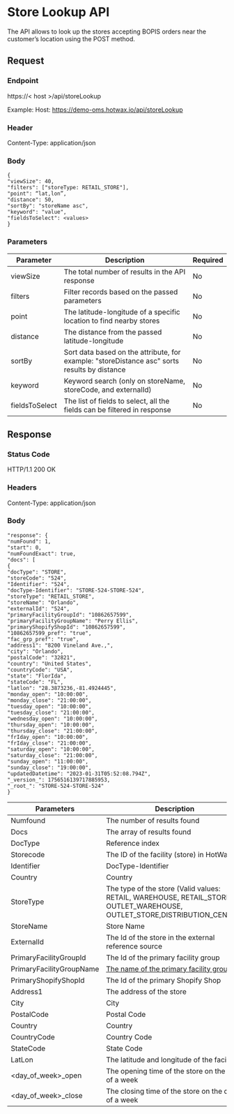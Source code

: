 # Store Lookup API

The API allows to look up the stores accepting BOPIS orders near the customer’s location using the POST method.

## Request


### Endpoint
https://< host >/api/storeLookup 

Example: Host: https://demo-oms.hotwax.io/api/storeLookup

### Header
Content-Type: application/json

### Body 
```
{
"viewSize": 40,
"filters": ["storeType: RETAIL_STORE"],
"point": “lat,lon”,
"distance": 50,
"sortBy": "storeName asc",
"keyword": "value",
"fieldsToSelect": <values>
}
```

### Parameters

| Parameter | Description | Required |
|-----------|-------------|----------|
| viewSize  | The total number of results in the API response | No |
| filters   | Filter records based on the passed parameters | No |
| point     | The latitude-longitude of a specific location to find nearby stores | No |
| distance  | The distance from the passed latitude-longitude | No |
| sortBy    | Sort data based on the attribute, for example: "storeDistance asc" sorts results by distance | No |
| keyword   | Keyword search (only on storeName, storeCode, and externalId) | No |
| fieldsToSelect | The list of fields to select, all the fields can be filtered in response | No |

## Response

### Status Code
HTTP/1.1 200 OK

### Headers
Content-Type: application/json

### Body

```
"response": {
"numFound": 1,
"start": 0,
"numFoundExact": true,
"docs": [
{
"docType": "STORE",
"storeCode": "524",
"Identifier": "524",
"docType-Identifier": "STORE-524-STORE-524",
"storeType": "RETAIL_STORE",
"storeName": "Orlando",
"externalId": "524",
"primaryFacilityGroupId": "10862657599",
"primaryFacilityGroupName": "Perry Ellis",
"primaryShopifyShopId": "10862657599",
"10862657599_pref": "true",
"fac_grp_pref": "true",
"address1": "8200 Vineland Ave.,",
"city": "Orlando",
"postalCode": "32821",
"country": "United States",
"countryCode": "USA",
"state": "FlorIda",
"stateCode": "FL",
"latlon": "28.3873236,-81.4924445",
"monday_open": "10:00:00",
"monday_close": "21:00:00",
"tuesday_open": "10:00:00",
"tuesday_close": "21:00:00",
"wednesday_open": "10:00:00",
"thursday_open": "10:00:00",
"thursday_close": "21:00:00",
"frIday_open": "10:00:00",
"frIday_close": "21:00:00",
"saturday_open": "10:00:00",
"saturday_close": "21:00:00",
"sunday_open": "11:00:00",
"sunday_close": "19:00:00",
"updatedDatetime": "2023-01-31T05:52:08.794Z",
"_version_": 1756516139717885953,
"_root_": "STORE-524-STORE-524"
}
```

| Parameters | Description |
| --- | --- |
| Numfound | The number of results found |
| Docs | The array of results found |
| DocType | Reference index |
| Storecode | The ID of the facility (store) in HotWax |
| Identifier | DocType-Identifier |
| Country | Country |
| StoreType | The type of the store (Valid values: RETAIL, WAREHOUSE, RETAIL_STORE, OUTLET_WAREHOUSE, OUTLET_STORE,DISTRIBUTION_CENTER) |
| StoreName | Store Name |
| ExternalId | The Id of the store in the external reference source |
| PrimaryFacilityGroupId | The Id of the primary facility group |
| PrimaryFacilityGroupName |[The name of the primary facility group](https://github.com/hotwax/press-release-faq/blob/main/bopis/customer-experience/primary-facility-group.md) |
| PrimaryShopifyShopId | The Id of the primary Shopify Shop |
| Address1 | The address of the store |
| City | City |
| PostalCode | Postal Code |
| Country | Country |
| CountryCode | Country Code |
| StateCode | State Code |
| LatLon | The latitude and longitude of the facility |
| <day_of_week>_open | The opening time of the store on the day of a week |
| <day_of_week>_close | The closing time of the store on the day of a week |

